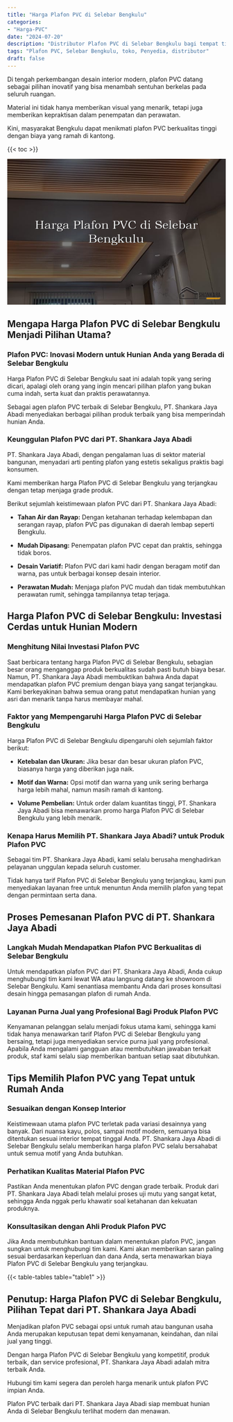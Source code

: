 ```yaml
---
title: "Harga Plafon PVC di Selebar Bengkulu"
categories: 
- "Harga-PVC"
date: "2024-07-20"
description: "Distributor Plafon PVC di Selebar Bengkulu bagi tempat tinggal, kantor, dan ritel. Panel berkualitas, pilihan motif, pilihan warna elegan, beserta servis pemasangan oleh teknisi profesional serta jaminan resmi!|Servis penjualan Plafon PVC di Selebar Bengkulu untuk kebutuhan tempat tinggal, kantor, atau gerai, dengan material unggulan dan instalasi oleh teknisi ahli dan jaminan resmi.|Alternatif Plafon PVC di Selebar Bengkulu yang terpercaya untuk tempat tinggal, perkantoran, dan ritel, bersama produk unggulan dan pemasangan dikerjakan oleh teknisi profesional dan jaminan resmi.|Penyediaan Plafon PVC di Selebar Bengkulu untuk rumah, kantor, serta ritel, dengan produk terbaik dan instalasi oleh tenaga ahli berpengalaman, lengkap beserta garansi resmi.}"
tags: "Plafon PVC, Selebar Bengkulu, toko, Penyedia, distributor"
draft: false
---
```


Di tengah perkembangan desain interior modern, plafon PVC datang sebagai pilihan inovatif yang bisa menambah sentuhan berkelas pada seluruh ruangan.

Material ini tidak hanya memberikan visual yang menarik, tetapi juga memberikan kepraktisan dalam penempatan dan perawatan.

Kini, masyarakat Bengkulu dapat menikmati plafon PVC berkualitas tinggi dengan biaya yang ramah di kantong.

{{< toc >}}

![Harga Plafon PVC di Selebar Bengkulu](/images/Harga-PVC/Harga-Plafon-PVC-di-Selebar-Bengkulu.png)


## Mengapa Harga Plafon PVC di Selebar Bengkulu Menjadi Pilihan Utama?

### Plafon PVC: Inovasi Modern untuk Hunian Anda yang Berada di Selebar Bengkulu

Harga Plafon PVC di Selebar Bengkulu saat ini adalah topik yang sering dicari, apalagi oleh orang yang ingin mencari pilihan plafon yang bukan cuma indah, serta kuat dan praktis perawatannya.

Sebagai agen plafon PVC terbaik di Selebar Bengkulu, PT. Shankara Jaya Abadi menyediakan berbagai pilihan produk terbaik yang bisa memperindah hunian Anda.

### Keunggulan Plafon PVC dari PT. Shankara Jaya Abadi

PT. Shankara Jaya Abadi, dengan pengalaman luas di sektor material bangunan, menyadari arti penting plafon yang estetis sekaligus praktis bagi konsumen.

Kami memberikan harga Plafon PVC di Selebar Bengkulu yang terjangkau dengan tetap menjaga grade produk.

Berikut sejumlah keistimewaan plafon PVC dari PT. Shankara Jaya Abadi:

- **Tahan Air dan Rayap:** Dengan ketahanan terhadap kelembapan dan serangan rayap, plafon PVC pas digunakan di daerah lembap seperti Bengkulu.

- **Mudah Dipasang:** Penempatan plafon PVC cepat dan praktis, sehingga tidak boros.

- **Desain Variatif:** Plafon PVC dari kami hadir dengan beragam motif dan warna, pas untuk berbagai konsep desain interior.

- **Perawatan Mudah:** Menjaga plafon PVC mudah dan tidak membutuhkan perawatan rumit, sehingga tampilannya tetap terjaga.

## Harga Plafon PVC di Selebar Bengkulu: Investasi Cerdas untuk Hunian Modern

### Menghitung Nilai Investasi Plafon PVC

Saat berbicara tentang harga Plafon PVC di Selebar Bengkulu, sebagian besar orang menganggap produk berkualitas sudah pasti butuh biaya besar. Namun, PT. Shankara Jaya Abadi membuktikan bahwa Anda dapat mendapatkan plafon PVC premium dengan biaya yang sangat terjangkau. Kami berkeyakinan bahwa semua orang patut mendapatkan hunian yang asri dan menarik tanpa harus membayar mahal.

### Faktor yang Mempengaruhi Harga Plafon PVC di Selebar Bengkulu

Harga Plafon PVC di Selebar Bengkulu dipengaruhi oleh sejumlah faktor berikut:

- **Ketebalan dan Ukuran:** Jika besar dan besar ukuran plafon PVC, biasanya harga yang diberikan juga naik.

- **Motif dan Warna:** Opsi motif dan warna yang unik sering berharga harga lebih mahal, namun masih ramah di kantong.

- **Volume Pembelian:** Untuk order dalam kuantitas tinggi, PT. Shankara Jaya Abadi bisa menawarkan promo harga Plafon PVC di Selebar Bengkulu yang lebih menarik.

### Kenapa Harus Memilih PT. Shankara Jaya Abadi? untuk Produk Plafon PVC

Sebagai tim PT. Shankara Jaya Abadi, kami selalu berusaha menghadirkan pelayanan unggulan kepada seluruh customer.

Tidak hanya tarif Plafon PVC di Selebar Bengkulu yang terjangkau, kami pun menyediakan layanan free untuk menuntun Anda memilih plafon yang tepat dengan permintaan serta dana.

## Proses Pemesanan Plafon PVC di PT. Shankara Jaya Abadi

### Langkah Mudah Mendapatkan Plafon PVC Berkualitas di Selebar Bengkulu

Untuk mendapatkan plafon PVC dari PT. Shankara Jaya Abadi, Anda cukup menghubungi tim kami lewat WA atau langsung datang ke showroom di Selebar Bengkulu. Kami senantiasa membantu Anda dari proses konsultasi desain hingga pemasangan plafon di rumah Anda.

### Layanan Purna Jual yang Profesional Bagi Produk Plafon PVC

Kenyamanan pelanggan selalu menjadi fokus utama kami, sehingga kami tidak hanya menawarkan tarif Plafon PVC di Selebar Bengkulu yang bersaing, tetapi juga menyediakan service purna jual yang profesional. Apabila Anda mengalami gangguan atau membutuhkan jawaban terkait produk, staf kami selalu siap memberikan bantuan setiap saat dibutuhkan.

## Tips Memilih Plafon PVC yang Tepat untuk Rumah Anda

### Sesuaikan dengan Konsep Interior

Keistimewaan utama plafon PVC terletak pada variasi desainnya yang banyak. Dari nuansa kayu, polos, sampai motif modern, semuanya bisa ditentukan sesuai interior tempat tinggal Anda. PT. Shankara Jaya Abadi di Selebar Bengkulu selalu memberikan harga plafon PVC selalu bersahabat untuk semua motif yang Anda butuhkan.

### Perhatikan Kualitas Material Plafon PVC

Pastikan Anda menentukan plafon PVC dengan grade terbaik. Produk dari PT. Shankara Jaya Abadi telah melalui proses uji mutu yang sangat ketat, sehingga Anda nggak perlu khawatir soal ketahanan dan kekuatan produknya.

### Konsultasikan dengan Ahli Produk Plafon PVC

Jika Anda membutuhkan bantuan dalam menentukan plafon PVC, jangan sungkan untuk menghubungi tim kami. Kami akan memberikan saran paling sesuai berdasarkan keperluan dan dana Anda, serta menawarkan biaya Plafon PVC di Selebar Bengkulu yang terjangkau.

{{< table-tables table="table1" >}}

## Penutup: Harga Plafon PVC di Selebar Bengkulu, Pilihan Tepat dari PT. Shankara Jaya Abadi

Menjadikan plafon PVC sebagai opsi untuk rumah atau bangunan usaha Anda merupakan keputusan tepat demi kenyamanan, keindahan, dan nilai jual yang tinggi.

Dengan harga Plafon PVC di Selebar Bengkulu yang kompetitif, produk terbaik, dan service profesional, PT. Shankara Jaya Abadi adalah mitra terbaik Anda.

Hubungi tim kami segera dan peroleh harga menarik untuk plafon PVC impian Anda.

Plafon PVC terbaik dari PT. Shankara Jaya Abadi siap membuat hunian Anda di Selebar Bengkulu terlihat modern dan menawan.